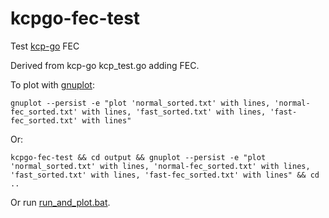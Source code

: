 # kcpgo-fec-test

Test [kcp-go](https://github.com/xtaci/kcp-go) FEC

Derived from kcp-go kcp_test.go adding FEC.

To plot with [gnuplot](http://www.gnuplot.info/):
```
gnuplot --persist -e "plot 'normal_sorted.txt' with lines, 'normal-fec_sorted.txt' with lines, 'fast_sorted.txt' with lines, 'fast-fec_sorted.txt' with lines"
```
Or:
```
kcpgo-fec-test && cd output && gnuplot --persist -e "plot 'normal_sorted.txt' with lines, 'normal-fec_sorted.txt' with lines, 'fast_sorted.txt' with lines, 'fast-fec_sorted.txt' with lines" && cd ..
```
Or run [run_and_plot.bat](run_and_plot.bat).
